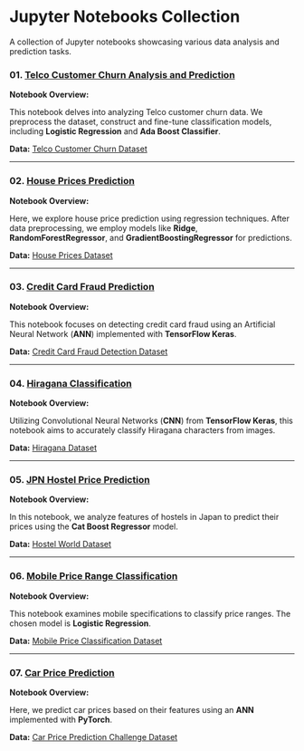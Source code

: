 # Jupyter Notebooks Collection
A collection of Jupyter notebooks showcasing various data analysis and prediction tasks.

### 01. [Telco Customer Churn Analysis and Prediction](https://github.com/idalz/jupyter-notebooks-collection/blob/main/01_Telco-Customer-Churn.ipynb)
**Notebook Overview:** 

This notebook delves into analyzing Telco customer churn data. We preprocess the dataset, construct and fine-tune classification models, including **Logistic Regression** and **Ada Boost Classifier**.

**Data:** [Telco Customer Churn Dataset](https://www.kaggle.com/datasets/blastchar/telco-customer-churn)

---

### 02. [House Prices Prediction](https://github.com/idalz/jupyter-notebooks-collection/blob/main/02_House-Prices.ipynb)
**Notebook Overview:** 

Here, we explore house price prediction using regression techniques. After data preprocessing, we employ models like **Ridge**, **RandomForestRegressor**, and **GradientBoostingRegressor** for predictions.

**Data:** [House Prices Dataset](https://www.kaggle.com/competitions/house-prices-advanced-regression-techniques)

---

### 03. [Credit Card Fraud Prediction](https://github.com/idalz/jupyter-notebooks-collection/blob/main/03_CreditCard-Fraud-Prediction.ipynb)
**Notebook Overview:** 

This notebook focuses on detecting credit card fraud using an Artificial Neural Network (**ANN**) implemented with **TensorFlow Keras**.

**Data:** [Credit Card Fraud Detection Dataset](https://www.kaggle.com/datasets/mlg-ulb/creditcardfraud)

---

### 04. [Hiragana Classification](https://github.com/idalz/jupyter-notebooks-collection/blob/main/04_Hiragana-Classification.ipynb)
**Notebook Overview:** 

Utilizing Convolutional Neural Networks (**CNN**) from **TensorFlow Keras**, this notebook aims to accurately classify Hiragana characters from images.

**Data:** [Hiragana Dataset](https://www.kaggle.com/datasets/anokas/kuzushiji)

---

### 05. [JPN Hostel Price Prediction](https://github.com/idalz/jupyter-notebooks-collection/blob/main/05_JPN-Hostel-Price-Prediction.ipynb)
**Notebook Overview:** 

In this notebook, we analyze features of hostels in Japan to predict their prices using the **Cat Boost Regressor** model.

**Data:** [Hostel World Dataset](https://www.kaggle.com/datasets/koki25ando/hostel-world-dataset)

---

### 06. [Mobile Price Range Classification](https://github.com/idalz/jupyter-notebooks-collection/blob/main/06_Mobile-Price-Range-Classification.ipynb)
**Notebook Overview:** 

This notebook examines mobile specifications to classify price ranges. The chosen model is **Logistic Regression**.

**Data:** [Mobile Price Classification Dataset](https://www.kaggle.com/datasets/iabhishekofficial/mobile-price-classification)

---

### 07. [Car Price Prediction](https://github.com/idalz/jupyter-notebooks-collection/blob/main/07_Car-Price-Prediction.ipynb)
**Notebook Overview:** 

Here, we predict car prices based on their features using an **ANN** implemented with **PyTorch**.

**Data:** [Car Price Prediction Challenge Dataset](https://www.kaggle.com/datasets/deepcontractor/car-price-prediction-challenge)
